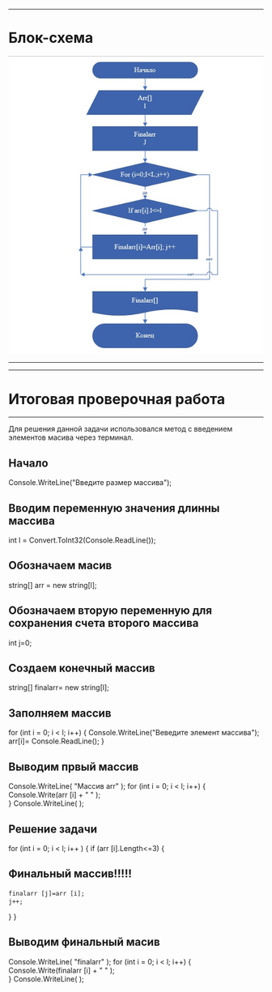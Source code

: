 
____
# Блок-схема
![Попытка 100500](bshema.jpg)
____
____

# Итоговая проверочная работа
____

  Для решения данной задачи использовался метод с введением элементов масива через терминал.

## Начало
Console.WriteLine("Введите размер массива");

## Вводим переменную значения длинны массива

int l = Convert.ToInt32(Console.ReadLine());

## Обозначаем масив

string[] arr = new string[l];
 
## Обозначаем вторую переменную для сохранения счета второго массива

int j=0;

## Создаем конечный массив

string[] finalarr= new string[l]; 

## Заполняем массив

for (int i = 0; i < l; i++) 
{
    Console.WriteLine("Веведите элемент массива");
             arr[i]= Console.ReadLine();
}

## Выводим првый массив 
Console.WriteLine( "Массив arr" );
for (int i = 0; i < l; i++) 
{
    Console.Write(arr [i] + " " );         
}
    Console.WriteLine(  );
## Решение задачи
for (int i = 0; i < l; i++ )
{
  if (arr [i].Length<=3)
{
## Финальный массив!!!!!
    finalarr [j]=arr [i]; 
    j++;
}
}
## Выводим финальный масив

Console.WriteLine( "finalarr" );
for (int i = 0; i < l; i++) 
{
    Console.Write(finalarr [i] + " " );         
}
    Console.WriteLine( );